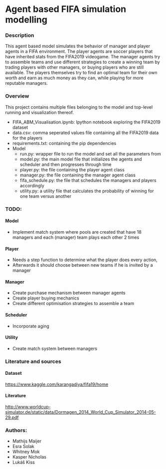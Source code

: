 # Agent based FIFA simulation modelling

### Description

This agent based model simulates the behavior of manager and player agents in a FIFA environment.
The player agents are soccer players that have inherited stats from the FIFA2019 videogame.
The manager agents try to assemble teams and use different strategies to create a winning team by trading players with other managers, or buying players who are still available.
The players themselves try to find an optimal team for their own worth and earn as much money as they can, while playing for more reputable managers.

### Overview

This project contains multiple files belonging to the model and top-level running and visualization thereof.
- FIFA_ABM_Visualisation.ipynb: Ipython notebook exploring the FIFA2019 dataset
- data.csv: comma seperated values file containing all the FIFA2019 data for the players
- requirements.txt: containing the pip dependencies
- Model
    - run.py: wrapper file to run the model and set all the parameters from
    - model.py: the main model file that initializes the agents and scheduler and then progresses through time
    - player.py: the file containing the player agent class
    - manager.py: the file containing the manager agent class
    - fifa_schedule.py: the file that schedules the managers and players accordingly
    - utility.py: a utility file that calculates the probability of winning for one team versus another


### TODO:

#### Model

- Implement match system where pools are created that have 18 managers and each (manager) team plays each other 2 times

#### Player

- Needs a step function to determine what the player does every action,
- Afterwards it should choose between new teams if he is invited by a manager

#### Manager

- Create purchase mechanism between manager agents
- Create player buying mechanics
- Create different optimisation strategies to assemble a team

#### Scheduler

- Incorporate aging

#### Utility

- Create match system between managers

### Literature and sources

#### Dataset
https://www.kaggle.com/karangadiya/fifa19/home

#### Literature

http://www.worldcup-simulator.de/static/data/Dormagen_2014_World_Cup_Simulator_2014-05-29.pdf



### Authors:
- Mathijs Maijer
- Esra Solak
- Whitney Mok
- Kasper Nicholas
- Lukáš Kiss
